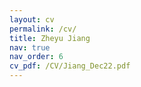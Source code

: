 ```yaml
---
layout: cv
permalink: /cv/
title: Zheyu Jiang
nav: true
nav_order: 6
cv_pdf: /CV/Jiang_Dec22.pdf
---
```

